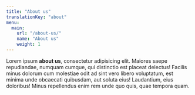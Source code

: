```yaml
---
title: "About us"
translationKey: "about"
menu:
  main:
    url: "/about-us/"
    name: "About us"
    weight: 1
---
```

Lorem ipsum **about us**, consectetur adipisicing elit. Maiores saepe repudiandae, numquam cumque, qui distinctio est placeat delectus! Facilis minus dolorum cum molestiae odit ad sint vero libero voluptatum, est minima unde obcaecati quibusdam, aut soluta eius! Laudantium, eius doloribus! Minus repellendus enim rem unde quo quis, quae tempora quam.
